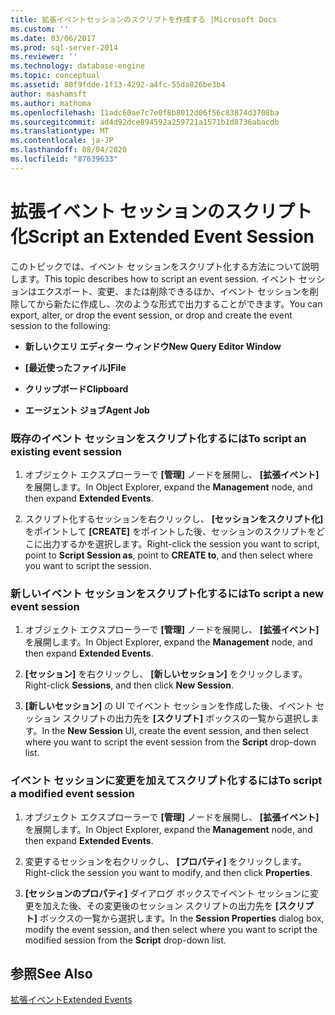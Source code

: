 ```yaml
---
title: 拡張イベントセッションのスクリプトを作成する |Microsoft Docs
ms.custom: ''
ms.date: 03/06/2017
ms.prod: sql-server-2014
ms.reviewer: ''
ms.technology: database-engine
ms.topic: conceptual
ms.assetid: 80f9fdde-1f13-4292-a4fc-55da826be3b4
author: mashamsft
ms.author: mathoma
ms.openlocfilehash: 11adc60ae7c7e0f8b8012d06f56c83874d3708ba
ms.sourcegitcommit: ad4d92dce894592a259721a1571b1d8736abacdb
ms.translationtype: MT
ms.contentlocale: ja-JP
ms.lasthandoff: 08/04/2020
ms.locfileid: "87639633"
---
```

# <a name="script-an-extended-event-session"></a><span data-ttu-id="b2c2d-102">拡張イベント セッションのスクリプト化</span><span class="sxs-lookup"><span data-stu-id="b2c2d-102">Script an Extended Event Session</span></span>
  <span data-ttu-id="b2c2d-103">このトピックでは、イベント セッションをスクリプト化する方法について説明します。</span><span class="sxs-lookup"><span data-stu-id="b2c2d-103">This topic describes how to script an event session.</span></span> <span data-ttu-id="b2c2d-104">イベント セッションはエクスポート、変更、または削除できるほか、イベント セッションを削除してから新たに作成し、次のような形式で出力することができます。</span><span class="sxs-lookup"><span data-stu-id="b2c2d-104">You can export, alter, or drop the event session, or drop and create the event session to the following:</span></span>  
  
-   <span data-ttu-id="b2c2d-105">**新しいクエリ エディター ウィンドウ**</span><span class="sxs-lookup"><span data-stu-id="b2c2d-105">**New Query Editor Window**</span></span>  
  
-   <span data-ttu-id="b2c2d-106">**[最近使ったファイル]**</span><span class="sxs-lookup"><span data-stu-id="b2c2d-106">**File**</span></span>  
  
-   <span data-ttu-id="b2c2d-107">**クリップボード**</span><span class="sxs-lookup"><span data-stu-id="b2c2d-107">**Clipboard**</span></span>  
  
-   <span data-ttu-id="b2c2d-108">**エージェント ジョブ**</span><span class="sxs-lookup"><span data-stu-id="b2c2d-108">**Agent Job**</span></span>  
  
### <a name="to-script-an-existing-event-session"></a><span data-ttu-id="b2c2d-109">既存のイベント セッションをスクリプト化するには</span><span class="sxs-lookup"><span data-stu-id="b2c2d-109">To script an existing event session</span></span>  
  
1.  <span data-ttu-id="b2c2d-110">オブジェクト エクスプローラーで **[管理]** ノードを展開し、 **[拡張イベント]** を展開します。</span><span class="sxs-lookup"><span data-stu-id="b2c2d-110">In Object Explorer, expand the **Management** node, and then expand **Extended Events**.</span></span>  
  
2.  <span data-ttu-id="b2c2d-111">スクリプト化するセッションを右クリックし、 **[セッションをスクリプト化]** をポイントして **[CREATE]** をポイントした後、セッションのスクリプトをどこに出力するかを選択します。</span><span class="sxs-lookup"><span data-stu-id="b2c2d-111">Right-click the session you want to script, point to **Script Session as**, point to **CREATE to**, and then select where you want to script the session.</span></span>  
  
### <a name="to-script-a-new-event-session"></a><span data-ttu-id="b2c2d-112">新しいイベント セッションをスクリプト化するには</span><span class="sxs-lookup"><span data-stu-id="b2c2d-112">To script a new event session</span></span>  
  
1.  <span data-ttu-id="b2c2d-113">オブジェクト エクスプローラーで **[管理]** ノードを展開し、 **[拡張イベント]** を展開します。</span><span class="sxs-lookup"><span data-stu-id="b2c2d-113">In Object Explorer, expand the **Management** node, and then expand **Extended Events**.</span></span>  
  
2.  <span data-ttu-id="b2c2d-114">**[セッション]** を右クリックし、 **[新しいセッション]** をクリックします。</span><span class="sxs-lookup"><span data-stu-id="b2c2d-114">Right-click **Sessions**, and then click **New Session**.</span></span>  
  
3.  <span data-ttu-id="b2c2d-115">**[新しいセッション]** の UI でイベント セッションを作成した後、イベント セッション スクリプトの出力先を **[スクリプト]** ボックスの一覧から選択します。</span><span class="sxs-lookup"><span data-stu-id="b2c2d-115">In the **New Session** UI, create the event session, and then select where you want to script the event session from the **Script** drop-down list.</span></span>  
  
### <a name="to-script-a-modified-event-session"></a><span data-ttu-id="b2c2d-116">イベント セッションに変更を加えてスクリプト化するには</span><span class="sxs-lookup"><span data-stu-id="b2c2d-116">To script a modified event session</span></span>  
  
1.  <span data-ttu-id="b2c2d-117">オブジェクト エクスプローラーで **[管理]** ノードを展開し、 **[拡張イベント]** を展開します。</span><span class="sxs-lookup"><span data-stu-id="b2c2d-117">In Object Explorer, expand the **Management** node, and then expand **Extended Events**.</span></span>  
  
2.  <span data-ttu-id="b2c2d-118">変更するセッションを右クリックし、 **[プロパティ]** をクリックします。</span><span class="sxs-lookup"><span data-stu-id="b2c2d-118">Right-click the session you want to modify, and then click **Properties**.</span></span>  
  
3.  <span data-ttu-id="b2c2d-119">**[セッションのプロパティ]** ダイアログ ボックスでイベント セッションに変更を加えた後、その変更後のセッション スクリプトの出力先を **[スクリプト]** ボックスの一覧から選択します。</span><span class="sxs-lookup"><span data-stu-id="b2c2d-119">In the **Session Properties** dialog box, modify the event session, and then select where you want to script the modified session from the **Script** drop-down list.</span></span>  
  
## <a name="see-also"></a><span data-ttu-id="b2c2d-120">参照</span><span class="sxs-lookup"><span data-stu-id="b2c2d-120">See Also</span></span>  
 [<span data-ttu-id="b2c2d-121">拡張イベント</span><span class="sxs-lookup"><span data-stu-id="b2c2d-121">Extended Events</span></span>](../relational-databases/extended-events/extended-events.md)  
  
  
